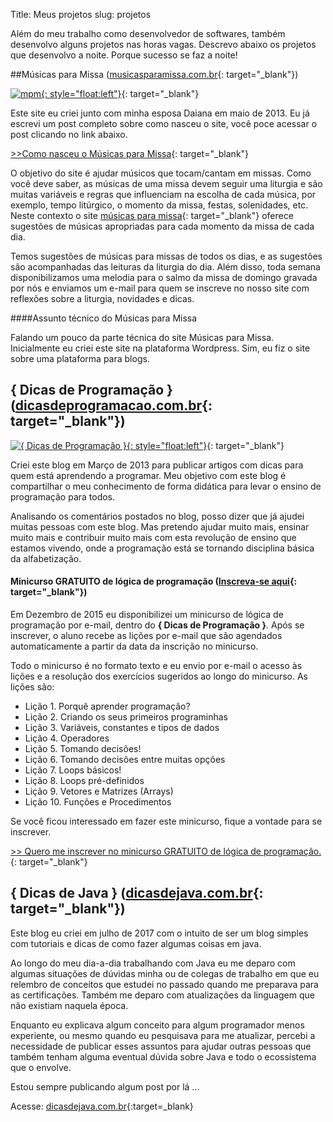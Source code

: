 Title: Meus projetos
slug: projetos

Além do meu trabalho como desenvolvedor de softwares, 
também desenvolvo alguns projetos nas horas vagas.
Descrevo abaixo os projetos que desenvolvo a noite. 
Porque sucesso se faz a noite!

##Músicas para Missa ([musicasparamissa.com.br](http://musicasparamissa.com.br/){: target="\_blank"})

[![mpm](https://static.musicasparamissa.com.br/images/logo/logoMpM-300x223.png){: style="float:left"}](http://musicasparamissa.com.br/){: target="\_blank"}

Este site eu criei junto com minha esposa Daiana em maio de 2013. 
Eu já escrevi um post completo sobre como nasceu o site, 
você poce acessar o post clicando no link abaixo.

[>>Como nasceu o Músicas para Missa](http://blog.musicasparamissa.com.br/como-nasceu-o-musicas-para-missa/){: target="\_blank"}

O objetivo do site é ajudar músicos que tocam/cantam em missas.
Como você deve saber, as músicas de uma missa devem seguir uma liturgia
e são muitas variáveis e regras que influenciam na escolha de cada música, 
por exemplo, tempo litúrgico, o momento da missa, festas, solenidades, etc. 
Neste contexto o site [músicas para missa](http://musicasparamissa.com.br){: target="\_blank"}
oferece sugestões de músicas apropriadas para cada momento da missa de cada dia.

Temos sugestões de músicas para missas de todos os dias, 
e as sugestões são acompanhadas das leituras da liturgia do dia.
Além disso, toda semana disponibilizamos uma melodia para o salmo da missa de domingo
gravada por nós e enviamos um e-mail para quem se inscreve no nosso site
com reflexões sobre a liturgia, novidades e dicas.

####Assunto técnico do Músicas para Missa

Falando um pouco da parte técnica do site Músicas para Missa. 
Inicialmente eu criei este site na plataforma Wordpress. 
Sim, eu fiz o site sobre uma plataforma para blogs.

## { Dicas de Programação } ([dicasdeprogramacao.com.br](http://dicasdeprogramacao.com.br/){: target="\_blank"})

[![{ Dicas de Programação }](https://dicasdeprogramacao.com.br/images/logo.png){: style="float:left"}](http://dicasdeprogramacao.com.br/){: target="\_blank"}

Criei este blog em Março de 2013 para publicar artigos 
com dicas para quem está aprendendo a programar.
Meu objetivo com este blog é compartilhar o meu conhecimento de forma didática
para levar o ensino de programação para todos.

Analisando os comentários postados no blog, 
posso dizer que já ajudei muitas pessoas com este blog. 
Mas pretendo ajudar muito mais, ensinar muito mais 
e contribuir muito mais com esta revolução de ensino que estamos vivendo, 
onde a programação está se tornando disciplina básica da alfabetização.

#### Minicurso GRATUITO de lógica de programação ([Inscreva-se aqui](https://mclp.dicasdeprogramacao.com.br/){: target="\_blank"})

Em Dezembro de 2015 eu disponibilizei um minicurso de lógica de programação
por e-mail, dentro do **{ Dicas de Programação }**. 
Após se inscrever, o aluno recebe as lições por e-mail que são agendados automaticamente
a partir da data da inscrição no minicurso.

Todo o minicurso é no formato texto e eu envio por e-mail o acesso às lições 
e a resolução dos exercícios sugeridos ao longo do minicurso. As lições são:

* Lição 1. Porquê aprender programação?
* Lição 2. Criando os seus primeiros programinhas
* Lição 3. Variáveis, constantes e tipos de dados
* Lição 4. Operadores
* Lição 5. Tomando decisões!
* Lição 6. Tomando decisões entre muitas opções
* Lição 7. Loops básicos!
* Lição 8. Loops pré-definidos
* Lição 9. Vetores e Matrizes (Arrays)
* Lição 10. Funções e Procedimentos

Se você ficou interessado em fazer este minicurso,
fique a vontade para se inscrever.

[>> Quero me inscrever no minicurso GRATUITO de lógica de programação.](https://mclp.dicasdeprogramacao.com.br/){: target="\_blank"}

## { Dicas de Java } ([dicasdejava.com.br](http://dicasdejava.com.br/){: target="\_blank"})

Este blog eu criei em julho de 2017 com o intuito de ser um blog simples
com tutoriais e dicas de como fazer algumas coisas em java.

Ao longo do meu dia-a-dia trabalhando com Java eu me deparo com algumas situações
de dúvidas minha ou de colegas de trabalho em que eu relembro de conceitos
que estudei no passado quando me preparava para as certificações.
Também me deparo com atualizações da linguagem que não existiam naquela época.

Enquanto eu explicava algum conceito para algum programador menos experiente,
ou mesmo quando eu pesquisava para me atualizar,
percebi a necessidade de publicar esses assuntos
para ajudar outras pessoas que também tenham alguma eventual dúvida sobre Java
e todo o ecossistema que o envolve.

Estou sempre publicando algum post por lá ...

Acesse: [dicasdejava.com.br](http://dicasdejava.com.br/){:target=\_blank}  

